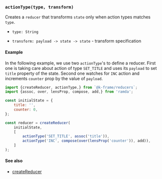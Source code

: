 ### `actionType(type, transform)`

Creates a `reducer` that transforms `state` only when action types matches `type`.

- `type: String`

- `transform: payload -> state -> state` - transform specification

#### Example

In the following example, we use two `actionType`'s to define a reducer.
First one is taking care about action of type `SET_TITLE` and uses its `payload`
to set `title` property of the state.
Second one watches for `INC` action and increments `counter` prop by the value of `payload`.

```javascript
import {createReducer, actionType,} from `@k-frame/reducers`;
import {assoc, over, lensProp, compose, add,} from 'ramda';

const initialState = {
    title: '',
    counter: 0,
};

const reducer = createReducer(
    initialState,
    [
        actionType('SET_TITLE', assoc('title')),
        actionType('INC', compose(over(lensProp('counter')), add)),
    ]
);

```

#### See also
* [createReducer](createReducer.md)
